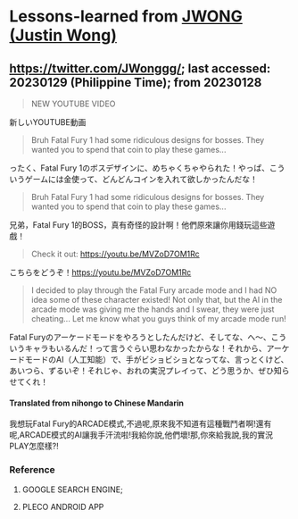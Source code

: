 # Lessons-learned from [JWONG (Justin Wong)](https://twitter.com/JWonggg?ref_src=twsrc%5Egoogle%7Ctwcamp%5Eserp%7Ctwgr%5Eauthor)

## https://twitter.com/JWonggg/; last accessed: 20230129 (Philippine Time); from 20230128

> NEW YOUTUBE VIDEO 

新しいYOUTUBE動画

> Bruh Fatal Fury 1 had some ridiculous designs for bosses. They wanted you to spend that coin to play these games... 

ったく、Fatal Fury 1のボスデザインに、めちゃくちゃやられた！やっぱ、こういうゲームには金使って、どんどんコインを入れて欲しかったんだな！

> Bruh Fatal Fury 1 had some ridiculous designs for bosses. They wanted you to spend that coin to play these games... 

兄弟，Fatal Fury 1的BOSS，真有奇怪的設計啊！他們原來讓你用錢玩這些遊戲！

> Check it out: https://youtu.be/MVZoD7OM1Rc 

こちらをどうぞ！https://youtu.be/MVZoD7OM1Rc


> I decided to play through the Fatal Fury arcade mode and I had NO idea some of these character existed! Not only that, but the AI in the arcade mode was giving me the hands and I swear, they were just cheating... Let me know what you guys think of my arcade mode run!

Fatal Furyのアーケードモードをやろうとしたんだけど、そしてな、へ〜、こういうキャラもいるんだ！って言うぐらい思わなかったからな！それから、アーケードモードのAI（人工知能）で、手がビショビショとなってな、言っとくけど、あいつら、ずるいぞ！それじゃ、おれの実況プレイって、どう思うか、ぜひ知らせてくれ！


#### Translated from nihongo to Chinese Mandarin

我想玩Fatal Fury的ARCADE模式,不過呢,原來我不知道有這種戰鬥者啊!還有呢,ARCADE模式的AI讓我手汗流啦!我給你說,他們壞!那,你來給我說,我的實況PLAY怎麼樣?!

### Reference

1) GOOGLE SEARCH ENGINE;

2) PLECO ANDROID APP

